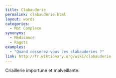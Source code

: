 ```yaml
---
title: Clabauderie
permalink: clabauderie.html
layout: words
categories:
  - Mot Complexe
synonyms:
  - Médisance
  - Ragots
examples:
  - "Quand cesserez-vous ces clabauderies ?"
link: http://fr.wiktionary.org/wiki/clabauderie
---
```


Criaillerie importune et malveillante.
